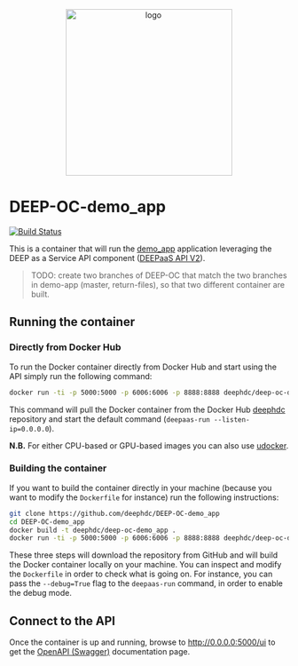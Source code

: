 <div align="center">
<img src="https://marketplace.deep-hybrid-datacloud.eu/images/logo-deep.png" alt="logo" width="300"/>
</div>

# DEEP-OC-demo_app

[![Build Status](https://jenkins.indigo-datacloud.eu/buildStatus/icon?job=Pipeline-as-code/DEEP-OC-org/DEEP-OC-demo_app/master)](https://jenkins.indigo-datacloud.eu/job/Pipeline-as-code/job/DEEP-OC-org/job/DEEP-OC-demo_app/job/master)

This is a container that will run the [demo_app](https://github.com/deephdc/demo_app) application leveraging the DEEP as a Service API component ([DEEPaaS API V2](https://github.com/indigo-dc/DEEPaaS)).

> TODO: create two branches of DEEP-OC that match the two branches in demo-app (master, return-files), so that two different container are built.


## Running the container

### Directly from Docker Hub

To run the Docker container directly from Docker Hub and start using the API simply run the following command:
```bash
docker run -ti -p 5000:5000 -p 6006:6006 -p 8888:8888 deephdc/deep-oc-demo_app
```

This command will pull the Docker container from the Docker Hub [deephdc](https://hub.docker.com/u/deephdc/) repository and start the default command (`deepaas-run --listen-ip=0.0.0.0`).

**N.B.** For either CPU-based or GPU-based images you can also use [udocker](https://github.com/indigo-dc/udocker).

### Building the container

If you want to build the container directly in your machine (because you want to modify the `Dockerfile` for instance) run the following instructions:
```bash
git clone https://github.com/deephdc/DEEP-OC-demo_app
cd DEEP-OC-demo_app
docker build -t deephdc/deep-oc-demo_app .
docker run -ti -p 5000:5000 -p 6006:6006 -p 8888:8888 deephdc/deep-oc-demo_app
```

These three steps will download the repository from GitHub and will build the Docker container locally on your machine. You can inspect and modify the `Dockerfile` in order to check what is going on. For instance, you can pass the `--debug=True` flag to the `deepaas-run` command, in order to enable the debug mode.


## Connect to the API

Once the container is up and running, browse to http://0.0.0.0:5000/ui to get the [OpenAPI (Swagger)](https://www.openapis.org/) documentation page.
